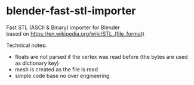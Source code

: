 # blender-fast-stl-importer

Fast STL (ASCII & Binary) importer for Blender  
based on https://en.wikipedia.org/wiki/STL_(file_format)

Technical notes:
- floats are not parsed if the vertex was read before (the bytes are used as dictionary key)
- mesh is created as the file is read
- simple code base no over engineering

